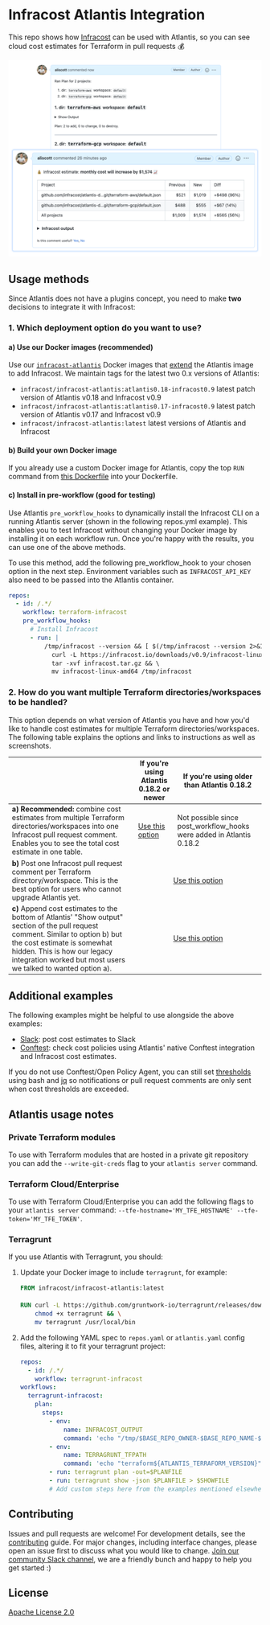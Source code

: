 # Infracost Atlantis Integration

This repo shows how [Infracost](https://infracost.io) can be used with Atlantis, so you can see cloud cost estimates for Terraform in pull requests 💰

<img src="examples/combined-infracost-comment/screenshot.png" width=640 alt="Example screenshot" />

## Usage methods

Since Atlantis does not have a plugins concept, you need to make **two** decisions to integrate it with Infracost:

### 1. Which deployment option do you want to use?

#### a) Use our Docker images (recommended)
Use our [`infracost-atlantis`](https://hub.docker.com/repository/docker/infracost/infracost-atlantis/) Docker images that [extend](https://www.runatlantis.io/docs/deployment.html#customization) the Atlantis image to add Infracost. We maintain tags for the latest two 0.x versions of Atlantis:
  - `infracost/infracost-atlantis:atlantis0.18-infracost0.9` latest patch version of Atlantis v0.18 and Infracost v0.9
  - `infracost/infracost-atlantis:atlantis0.17-infracost0.9` latest patch version of Atlantis v0.17 and Infracost v0.9
  - `infracost/infracost-atlantis:latest` latest versions of Atlantis and Infracost

#### b) Build your own Docker image
If you already use a custom Docker image for Atlantis, copy the top `RUN` command from [this Dockerfile](https://github.com/infracost/infracost-atlantis/blob/master/Dockerfile) into your Dockerfile.

#### c) Install in pre-workflow (good for testing)
Use Atlantis `pre_workflow_hooks` to dynamically install the Infracost CLI on a running Atlantis server (shown in the following repos.yml example). This enables you to test Infracost without changing your Docker image by installing it on each workflow run. Once you're happy with the results, you can use one of the above methods.

To use this method, add the following pre_workflow_hook to your chosen option in the next step. Environment variables such as `INFRACOST_API_KEY` also need to be passed into the Atlantis container.

  ```yaml
  repos:
    - id: /.*/
      workflow: terraform-infracost
      pre_workflow_hooks:
        # Install Infracost
        - run: |
            /tmp/infracost --version && [ $(/tmp/infracost --version 2>&1 | grep -c "A new version of Infracost is available") = 0 ] || \
              curl -L https://infracost.io/downloads/v0.9/infracost-linux-amd64.tar.gz --output infracost.tar.gz && \
              tar -xvf infracost.tar.gz && \
              mv infracost-linux-amd64 /tmp/infracost
  ```

### 2. How do you want multiple Terraform directories/workspaces to be handled?

This option depends on what version of Atlantis you have and how you'd like to handle cost estimates for multiple Terraform directories/workspaces. The following table explains the options and links to instructions as well as screenshots.

<table>
  <thead>
    <tr>
        <th></th>
        <th>If you're using Atlantis 0.18.2 or newer</th>
        <th>If you're using older than Atlantis 0.18.2</th>
    </tr>
  </thead>
  <tbody>
    <tr>
      <td><b>a) Recommended:</b> combine cost estimates from multiple Terraform directories/workspaces into one Infracost pull request comment. Enables you to see the total cost estimate in one table.</td>
      <td><a href="examples/combined-infracost-comment/README.md">Use this option</a></td>
      <td>Not possible since post_workflow_hooks were added in Atlantis 0.18.2</td>
    </tr>
    <tr>
      <td><b>b)</b> Post one Infracost pull request comment per Terraform directory/workspace. This is the best option for users who cannot upgrade Atlantis yet.</td>
      <td colspan=2 align=center><a href="examples/multiple-infracost-comments/README.md">Use this option</a></td>
    </tr>
    <tr>
      <td><b>c)</b> Append cost estimates to the bottom of Atlantis' "Show output" section of the pull request comment. Similar to option b) but the cost estimate is somewhat hidden. This is how our legacy integration worked but most users we talked to wanted option a).</td>
      <td colspan=2 align=center><a href="examples/append-to-atlantis-comments/README.md">Use this option</a></td>
    </tr>
  </tbody>
</table>

## Additional examples

The following examples might be helpful to use alongside the above examples:
- [Slack](./examples/slack/README.md): post cost estimates to Slack
- [Conftest](./examples/conftest/README.md): check cost policies using Atlantis' native Conftest integration and Infracost cost estimates.

If you do not use Conftest/Open Policy Agent, you can still set [thresholds](./examples/thresholds/README.md) using bash and [jq](https://stedolan.github.io/jq/) so notifications or pull request comments are only sent when cost thresholds are exceeded.

## Atlantis usage notes

### Private Terraform modules

To use with Terraform modules that are hosted in a private git repository you can add the `--write-git-creds` flag to your `atlantis server` command.

### Terraform Cloud/Enterprise

To use with Terraform Cloud/Enterprise you can add the following flags to your `atlantis server` command: `--tfe-hostname='MY_TFE_HOSTNAME' --tfe-token='MY_TFE_TOKEN'`.

### Terragrunt

If you use Atlantis with Terragrunt, you should:

1. Update your Docker image to include `terragrunt`, for example:

   ```dockerfile
   FROM infracost/infracost-atlantis:latest

   RUN curl -L https://github.com/gruntwork-io/terragrunt/releases/download/v0.36.0/terragrunt_linux_amd64 --output terragrunt && \
       chmod +x terragrunt && \
       mv terragrunt /usr/local/bin
   ```

2. Add the following YAML spec to `repos.yaml` or `atlantis.yaml` config files, altering it to fit your terragrunt project:

    ```yaml
    repos:
      - id: /.*/
        workflow: terragrunt-infracost
    workflows:
      terragrunt-infracost:
        plan:
          steps:
            - env:
                name: INFRACOST_OUTPUT
                command: 'echo "/tmp/$BASE_REPO_OWNER-$BASE_REPO_NAME-$PULL_NUM-$WORKSPACE-$REPO_REL_DIR-infracost.json"'
            - env:
                name: TERRAGRUNT_TFPATH
                command: 'echo "terraform${ATLANTIS_TERRAFORM_VERSION}"'
            - run: terragrunt plan -out=$PLANFILE
            - run: terragrunt show -json $PLANFILE > $SHOWFILE
            # Add custom steps here from the examples mentioned elsewhere in this readme
    ```

## Contributing

Issues and pull requests are welcome! For development details, see the [contributing](https://github.com/infracost/infracost-atlantis/blob/master/CONTRIBUTING.md) guide. For major changes, including interface changes, please open an issue first to discuss what you would like to change. [Join our community Slack channel](https://www.infracost.io/community-chat), we are a friendly bunch and happy to help you get started :)

## License

[Apache License 2.0](https://choosealicense.com/licenses/apache-2.0/)
